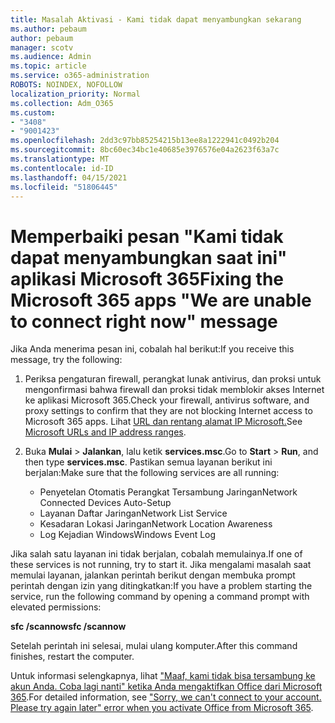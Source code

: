 ```yaml
---
title: Masalah Aktivasi - Kami tidak dapat menyambungkan sekarang
ms.author: pebaum
author: pebaum
manager: scotv
ms.audience: Admin
ms.topic: article
ms.service: o365-administration
ROBOTS: NOINDEX, NOFOLLOW
localization_priority: Normal
ms.collection: Adm_O365
ms.custom:
- "3408"
- "9001423"
ms.openlocfilehash: 2dd3c97bb85254215b13ee8a1222941c0492b204
ms.sourcegitcommit: 8bc60ec34bc1e40685e3976576e04a2623f63a7c
ms.translationtype: MT
ms.contentlocale: id-ID
ms.lasthandoff: 04/15/2021
ms.locfileid: "51806445"
---
```

# <a name="fixing-the-microsoft-365-apps-we-are-unable-to-connect-right-now-message"></a><span data-ttu-id="35b29-102">Memperbaiki pesan "Kami tidak dapat menyambungkan saat ini" aplikasi Microsoft 365</span><span class="sxs-lookup"><span data-stu-id="35b29-102">Fixing the Microsoft 365 apps "We are unable to connect right now" message</span></span>

<span data-ttu-id="35b29-103">Jika Anda menerima pesan ini, cobalah hal berikut:</span><span class="sxs-lookup"><span data-stu-id="35b29-103">If you receive this message, try the following:</span></span>

1. <span data-ttu-id="35b29-104">Periksa pengaturan firewall, perangkat lunak antivirus, dan proksi untuk mengonfirmasi bahwa firewall dan proksi tidak memblokir akses Internet ke aplikasi Microsoft 365.</span><span class="sxs-lookup"><span data-stu-id="35b29-104">Check your firewall, antivirus software, and proxy settings to confirm that they are not blocking Internet access to Microsoft 365 apps.</span></span> <span data-ttu-id="35b29-105">Lihat [URL dan rentang alamat IP Microsoft.](https://docs.microsoft.com/office365/enterprise/urls-and-ip-address-ranges)</span><span class="sxs-lookup"><span data-stu-id="35b29-105">See [Microsoft URLs and IP address ranges](https://docs.microsoft.com/office365/enterprise/urls-and-ip-address-ranges).</span></span>

2. <span data-ttu-id="35b29-106">Buka **Mulai**  >  **Jalankan**, lalu ketik **services.msc**.</span><span class="sxs-lookup"><span data-stu-id="35b29-106">Go to **Start** > **Run**, and then type **services.msc**.</span></span> <span data-ttu-id="35b29-107">Pastikan semua layanan berikut ini berjalan:</span><span class="sxs-lookup"><span data-stu-id="35b29-107">Make sure that the following services are all running:</span></span>
    - <span data-ttu-id="35b29-108">Penyetelan Otomatis Perangkat Tersambung Jaringan</span><span class="sxs-lookup"><span data-stu-id="35b29-108">Network Connected Devices Auto-Setup</span></span>
    - <span data-ttu-id="35b29-109">Layanan Daftar Jaringan</span><span class="sxs-lookup"><span data-stu-id="35b29-109">Network List Service</span></span>
    - <span data-ttu-id="35b29-110">Kesadaran Lokasi Jaringan</span><span class="sxs-lookup"><span data-stu-id="35b29-110">Network Location Awareness</span></span>
    - <span data-ttu-id="35b29-111">Log Kejadian Windows</span><span class="sxs-lookup"><span data-stu-id="35b29-111">Windows Event Log</span></span>

<span data-ttu-id="35b29-112">Jika salah satu layanan ini tidak berjalan, cobalah memulainya.</span><span class="sxs-lookup"><span data-stu-id="35b29-112">If one of these services is not running, try to start it.</span></span> <span data-ttu-id="35b29-113">Jika mengalami masalah saat memulai layanan, jalankan perintah berikut dengan membuka prompt perintah dengan izin yang ditingkatkan:</span><span class="sxs-lookup"><span data-stu-id="35b29-113">If you have a problem starting the service, run the following command by opening a command prompt with elevated permissions:</span></span>

<span data-ttu-id="35b29-114">**sfc /scannow**</span><span class="sxs-lookup"><span data-stu-id="35b29-114">**sfc /scannow**</span></span>

<span data-ttu-id="35b29-115">Setelah perintah ini selesai, mulai ulang komputer.</span><span class="sxs-lookup"><span data-stu-id="35b29-115">After this command finishes, restart the computer.</span></span>

<span data-ttu-id="35b29-116">Untuk informasi selengkapnya, lihat ["Maaf, kami tidak bisa tersambung ke akun Anda. Coba lagi nanti" ketika Anda mengaktifkan Office dari Microsoft 365](https://docs.microsoft.com/office/troubleshoot/activation-installation/issue-when-activate-office-from-office-365).</span><span class="sxs-lookup"><span data-stu-id="35b29-116">For detailed information, see ["Sorry, we can't connect to your account. Please try again later" error when you activate Office from Microsoft 365](https://docs.microsoft.com/office/troubleshoot/activation-installation/issue-when-activate-office-from-office-365).</span></span>